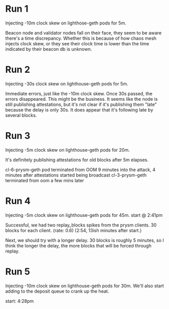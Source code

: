 # Run 1

Injecting -10m clock skew on lighthose-geth pods for 5m.

Beacon node and validator nodes fall on their face, they seem to be aware there's a time discrepancy. Whether this is because of how chaos mesh injects clock skew, or they see their clock time is lower than the time indicated by their beacon db is unknown.

# Run 2

Injecting -30s clock skew on lighthouse-geth pods for 5m.

Immediate errors, just like the -10m clock skew. 
Once 30s passed, the errors disappeared. This might be the business.
It seems like the node is still publishing attestations, but it's not clear if it's publishing them "late" because the delay is only 30s. 
It does appear that it's following late by several blocks.

# Run 3

Injecting -5m clock skew on lighthouse-geth pods for 20m.

It's definitely publishing attestations for old blocks after 5m elapses.

cl-6-prysm-geth pod terminated from OOM 9 minutes into the attack, 4 minutes after attestations started being broadcast
cl-3-prysm-geth terminated from oom a few mins later



# Run 4

Injecting -5m clock skew on lighthouse-geth pods for 45m.
start @ 2:41pm

Successful, we had two replay_blocks spikes from the prysm clients. 30 blocks for each client. (rate: 0.6) (2:54, 13ish minutes after start.)

Next, we should try with a longer delay. 30 blocks is roughly 5 minutes, so I think the longer the delay, the more blocks that will be forced through replay.

# Run 5

Injecting -10m clock skew on lighthouse-geth pods for 30m. We'll also start adding to the deposit queue to crank up the heat.

start: 4:28pm


